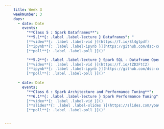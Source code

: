 ```yaml
---
    title: Week 3 
    weekNumber: 3
    days:
      - date: Date
        events:
          "**Class 5 : Spark Dataframes**":
          "**5.1**{: .label .label-lecture } Dataframes": "
          [**video**{: .label .label-vid }](https://f.io/Sl4gtpdf) 
          [**ipynb**{: .label .label-ipynb }](https://github.com/dsc-courses/bigdata-2023-sp-notebooks/blob/master/notebooks/Section1-Basics/2.SparkSQL/1.SparkSQL.ipynb) 
          [**poll**{: .label .label-poll }]()"

          "**5.2**{: .label .label-lecture } Spark SQL - Dataframe Operations": "
          [**video**{: .label .label-vid }](https://f.io/tZD2FtC2) 
          [**ipynb**{: .label .label-ipynb }](https://github.com/dsc-courses/bigdata-2023-sp-notebooks/blob/master/notebooks/Section1-Basics/2.SparkSQL/3.SparkSQLDataFrameOperations.ipynb) 
          [**poll**{: .label .label-poll }]()"
      
      - date: Date 
        events:
          "**Class 6 : Spark Architecture and Performance Tuning**": 
          "**6.1**{: .label .label-lecture } Spark Performance Tuning": "
          [**video**{: .label .label-vid }]() 
          [**slides**{: .label .label-slides }](https://slides.com/yoavfreund/spark-architecture) 
          [**poll**{: .label .label-poll }]()"


---
```

